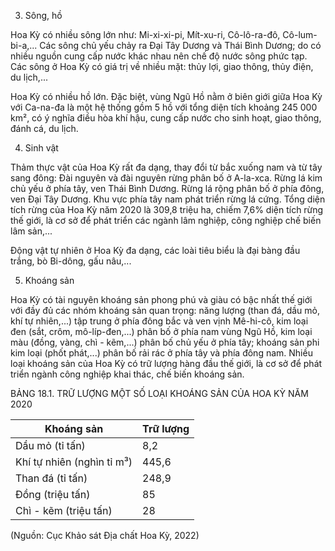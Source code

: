 3. Sông, hồ

Hoa Kỳ có nhiều sông lớn như: Mi-xi-xi-pi, Mít-xu-ri, Cô-lô-ra-đô, Cô-lum-bi-a,... Các sông chủ yếu chảy ra Đại Tây Dương và Thái Bình Dương; do có nhiều nguồn cung cấp nước khác nhau nên chế độ nước sông phức tạp. Các sông ở Hoa Kỳ có giá trị về nhiều mặt: thủy lợi, giao thông, thủy điện, du lịch,...

Hoa Kỳ có nhiều hồ lớn. Đặc biệt, vùng Ngũ Hồ nằm ở biên giới giữa Hoa Kỳ với Ca-na-đa là một hệ thống gồm 5 hồ với tổng diện tích khoảng 245 000 km², có ý nghĩa điều hòa khí hậu, cung cấp nước cho sinh hoạt, giao thông, đánh cá, du lịch.

4. Sinh vật

Thảm thực vật của Hoa Kỳ rất đa dạng, thay đổi từ bắc xuống nam và từ tây sang đông: Đài nguyên và đài nguyên rừng phân bố ở A-la-xca. Rừng lá kim chủ yếu ở phía tây, ven Thái Bình Dương. Rừng lá rộng phân bố ở phía đông, ven Đại Tây Dương. Khu vực phía tây nam phát triển rừng lá cứng. Tổng diện tích rừng của Hoa Kỳ năm 2020 là 309,8 triệu ha, chiếm 7,6% diện tích rừng thế giới, là cơ sở để phát triển các ngành lâm nghiệp, công nghiệp chế biến lâm sản,...

Động vật tự nhiên ở Hoa Kỳ đa dạng, các loài tiêu biểu là đại bàng đầu trắng, bò Bi-dông, gấu nâu,...

5. Khoáng sản

Hoa Kỳ có tài nguyên khoáng sản phong phú và giàu có bậc nhất thế giới với đầy đủ các nhóm khoáng sản quan trọng: năng lượng (than đá, dầu mỏ, khí tự nhiên,...) tập trung ở phía đông bắc và ven vịnh Mê-hi-cô, kim loại đen (sắt, crôm, mô-líp-đen,...) phân bố ở phía nam vùng Ngũ Hồ, kim loại màu (đồng, vàng, chì - kẽm,...) phân bố chủ yếu ở phía tây; khoáng sản phi kim loại (phốt phát,...) phân bố rải rác ở phía tây và phía đông nam. Nhiều loại khoáng sản của Hoa Kỳ có trữ lượng hàng đầu thế giới, là cơ sở để phát triển ngành công nghiệp khai thác, chế biến khoáng sản.

BẢNG 18.1. TRỮ LƯỢNG MỘT SỐ LOẠI KHOÁNG SẢN CỦA HOA KỲ NĂM 2020

| Khoáng sản | Trữ lượng |
|------------|-----------|
| Dầu mỏ (tỉ tấn) | 8,2 |
| Khí tự nhiên (nghìn tỉ m³) | 445,6 |
| Than đá (tỉ tấn) | 248,9 |
| Đồng (triệu tấn) | 85 |
| Chì - kẽm (triệu tấn) | 28 |

(Nguồn: Cục Khảo sát Địa chất Hoa Kỳ, 2022)
